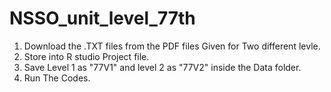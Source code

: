 # NSSO_unit_level_77th
1. Download the .TXT files from the PDF files Given for Two different levle. 
2. Store into R studio Project file. 
3. Save Level 1 as "77V1" and level 2 as "77V2" inside the Data folder. 
4. Run The Codes.
